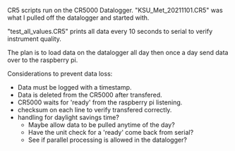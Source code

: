 CR5 scripts run on the CR5000 Datalogger.
"KSU_Met_20211101.CR5" was what I pulled off the datalogger and started with.

"test_all_values.CR5" prints all data every 10 seconds to serial to verify instrument quality.

The plan is to load data on the datalogger all day then once a day send data
over to the raspberry pi.

Considerations to prevent data loss:
- Data must be logged with a timestamp.
- Data is deleted from the CR5000 after transfered.
- CR5000 waits for 'ready' from the raspberry pi listening.
- checksum on each line to verify transfered correctly.
- handling for daylight savings time?
  - Maybe allow data to be pulled anytime of the day?
  - Have the unit check for a 'ready' come back from serial?
  - See if parallel processing is allowed in the datalogger?
